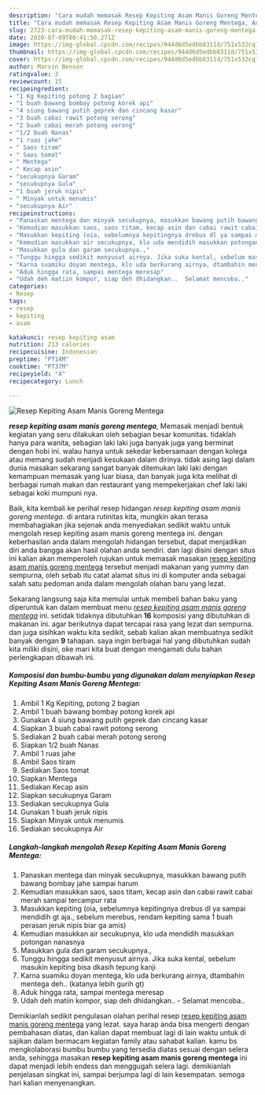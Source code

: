 ```yaml
---
description: "Cara mudah memasak Resep Kepiting Asam Manis Goreng Mentega, Anti Gagal"
title: "Cara mudah memasak Resep Kepiting Asam Manis Goreng Mentega, Anti Gagal"
slug: 2723-cara-mudah-memasak-resep-kepiting-asam-manis-goreng-mentega-anti-gagal
date: 2020-07-09T00:41:50.271Z
image: https://img-global.cpcdn.com/recipes/944d6d5edbb8311d/751x532cq70/resep-kepiting-asam-manis-goreng-mentega-foto-resep-utama.jpg
thumbnail: https://img-global.cpcdn.com/recipes/944d6d5edbb8311d/751x532cq70/resep-kepiting-asam-manis-goreng-mentega-foto-resep-utama.jpg
cover: https://img-global.cpcdn.com/recipes/944d6d5edbb8311d/751x532cq70/resep-kepiting-asam-manis-goreng-mentega-foto-resep-utama.jpg
author: Marvin Benson
ratingvalue: 3
reviewcount: 15
recipeingredient:
- "1 Kg Kepiting potong 2 bagian"
- "1 buah bawang bombay potong korek api"
- "4 siung bawang putih geprek dan cincang kasar"
- "3 buah cabai rawit potong serong"
- "2 buah cabai merah potong serong"
- "1/2 buah Nanas"
- "1 ruas jahe"
- " Saos tiram"
- " Saos tomat"
- " Mentega"
- " Kecap asin"
- "secukupnya Garam"
- "secukupnya Gula"
- "1 buah jeruk nipis"
- " Minyak untuk menumis"
- "secukupnya Air"
recipeinstructions:
- "Panaskan mentega dan minyak secukupnya, masukkan bawang putih bawang bombay jahe sampai harum"
- "Kemudian masukkan saos, saos titam, kecap asin dan cabai rawit cabai merah sampai tercampur rata"
- "Masukkan kepiting (oia, sebelumnya kepitingnya drebus dl ya sampai mendidih gt aja., sebelum merebus, rendam kepiting sama 1 buah perasan jeruk nipis biar ga amis)"
- "Kemudian masukkan air secukupnya, klo uda mendidih masukkan potongan nanasnya"
- "Masukkan gula dan garam secukupnya.,"
- "Tunggu hingga sedikit menyusut airnya. Jika suka kental, sebelum masukin kepiting bisa dkasih tepung kanji"
- "Karna suamiku doyan mentega, klo uda berkurang airnya, dtambahin mentega deh.. (katanya lebih gurih gt)"
- "Aduk hingga rata, sampai mentega meresap"
- "Udah deh matiin kompor, siap deh dhidangkan..  Selamat mencoba.."
categories:
- Resep
tags:
- resep
- kepiting
- asam

katakunci: resep kepiting asam 
nutrition: 213 calories
recipecuisine: Indonesian
preptime: "PT14M"
cooktime: "PT37M"
recipeyield: "4"
recipecategory: Lunch

---
```



![Resep Kepiting Asam Manis Goreng Mentega](https://img-global.cpcdn.com/recipes/944d6d5edbb8311d/751x532cq70/resep-kepiting-asam-manis-goreng-mentega-foto-resep-utama.jpg)

<b><i>resep kepiting asam manis goreng mentega</i></b>, Memasak menjadi bentuk kegiatan yang seru dilakukan oleh sebagian besar komunitas. tidaklah hanya para wanita, sebagian laki laki juga banyak juga yang berminat dengan hobi ini. walau hanya untuk sekedar kebersamaan dengan kolega atau memang sudah menjadi kesukaan dalam dirinya. tidak asing lagi dalam dunia masakan sekarang sangat banyak ditemukan laki laki dengan kemampuan memasak yang luar biasa, dan banyak juga kita melihat di berbagai rumah makan dan restaurant yang mempekerjakan chef laki laki sebagai koki mumpuni nya.



Baik, kita kembali ke perihal resep hidangan <i>resep kepiting asam manis goreng mentega</i>. di antara rutinitas kita, mungkin akan terasa membahagiakan jika sejenak anda menyediakan sedikit waktu untuk mengolah resep kepiting asam manis goreng mentega ini. dengan keberhasilan anda dalam mengolah hidangan tersebut, dapat menjadikan diri anda bangga akan hasil olahan anda sendiri. dan lagi disini dengan situs ini kalian akan memperoleh rujukan untuk memasak masakan <u>resep kepiting asam manis goreng mentega</u> tersebut menjadi makanan yang yummy dan sempurna, oleh sebab itu catat alamat situs ini di komputer anda sebagai salah satu pedoman anda dalam mengolah olahan baru yang lezat.


Sekarang langsung saja kita memulai untuk membeli bahan baku yang diperuntuk kan dalam membuat menu <u><i>resep kepiting asam manis goreng mentega</i></u> ini. setidak tidaknya dibutuhkan <b>16</b> komposisi yang dibutuhkan di makanan ini. agar berikutnya dapat tercapai rasa yang lezat dan sempurna. dan juga sisihkan waktu kita sedikit, sebab kalian akan membuatnya sedikit banyak dengan <b>9</b> tahapan. saya ingin berbagai hal yang dibutuhkan sudah kita miliki disini, oke mari kita buat dengan mengamati dulu bahan perlengkapan dibawah ini.

<!--inarticleads1-->

##### Komposisi dan bumbu-bumbu yang digunakan dalam menyiapkan Resep Kepiting Asam Manis Goreng Mentega:

1. Ambil 1 Kg Kepiting, potong 2 bagian
1. Ambil 1 buah bawang bombay potong korek api
1. Gunakan 4 siung bawang putih geprek dan cincang kasar
1. Siapkan 3 buah cabai rawit potong serong
1. Sediakan 2 buah cabai merah potong serong
1. Siapkan 1/2 buah Nanas
1. Ambil 1 ruas jahe
1. Ambil  Saos tiram
1. Sediakan  Saos tomat
1. Siapkan  Mentega
1. Sediakan  Kecap asin
1. Siapkan secukupnya Garam
1. Sediakan secukupnya Gula
1. Gunakan 1 buah jeruk nipis
1. Siapkan  Minyak untuk menumis
1. Sediakan secukupnya Air




<!--inarticleads2-->

##### Langkah-langkah mengolah Resep Kepiting Asam Manis Goreng Mentega:

1. Panaskan mentega dan minyak secukupnya, masukkan bawang putih bawang bombay jahe sampai harum
1. Kemudian masukkan saos, saos titam, kecap asin dan cabai rawit cabai merah sampai tercampur rata
1. Masukkan kepiting (oia, sebelumnya kepitingnya drebus dl ya sampai mendidih gt aja., sebelum merebus, rendam kepiting sama 1 buah perasan jeruk nipis biar ga amis)
1. Kemudian masukkan air secukupnya, klo uda mendidih masukkan potongan nanasnya
1. Masukkan gula dan garam secukupnya.,
1. Tunggu hingga sedikit menyusut airnya. Jika suka kental, sebelum masukin kepiting bisa dkasih tepung kanji
1. Karna suamiku doyan mentega, klo uda berkurang airnya, dtambahin mentega deh.. (katanya lebih gurih gt)
1. Aduk hingga rata, sampai mentega meresap
1. Udah deh matiin kompor, siap deh dhidangkan..  - Selamat mencoba..




Demikianlah sedikit pengulasan olahan perihal resep <u>resep kepiting asam manis goreng mentega</u> yang lezat. saya harap anda bisa mengerti dengan pembahasan diatas, dan kalian dapat membuat lagi di lain waktu untuk di sajikan dalam bermacam kegiatan family atau sahabat kalian. kamu bs mengkolaborasi bumbu bumbu yang tersedia diatas sesuai dengan selera anda, sehingga masakan <b>resep kepiting asam manis goreng mentega</b> ini dapat menjadi lebih endess dan menggugah selera lagi. demikianlah penjelasan singkat ini, sampai berjumpa lagi di lain kesempatan. semoga hari kalian menyenangkan.
